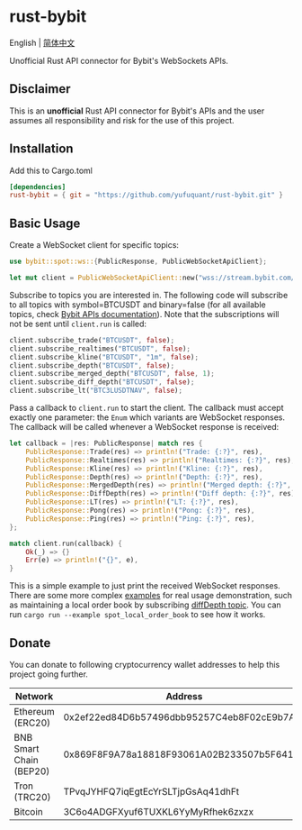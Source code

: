# rust-bybit

English | [简体中文](README-zh_CN.md)

Unofficial Rust API connector for Bybit's WebSockets APIs.

## Disclaimer

This is an **unofficial** Rust API connector for Bybit's APIs and the user assumes all responsibility and risk for the use of this project.

## Installation

Add this to Cargo.toml

```toml
[dependencies]
rust-bybit = { git = "https://github.com/yufuquant/rust-bybit.git" }
```

## Basic Usage

Create a WebSocket client for specific topics:

```rust
use bybit::spot::ws::{PublicResponse, PublicWebSocketApiClient};

let mut client = PublicWebSocketApiClient::new("wss://stream.bybit.com/spot/quote/ws/v1");
```

Subscribe to topics you are interested in. The following code will subscribe to all topics with symbol=BTCUSDT and binary=false (for all available topics, check [Bybit APIs documentation](https://bybit-exchange.github.io/docs/spot/)). Note that the subscriptions will not be sent until `client.run` is called:

```rust
client.subscribe_trade("BTCUSDT", false);
client.subscribe_realtimes("BTCUSDT", false);
client.subscribe_kline("BTCUSDT", "1m", false);
client.subscribe_depth("BTCUSDT", false);
client.subscribe_merged_depth("BTCUSDT", false, 1);
client.subscribe_diff_depth("BTCUSDT", false);
client.subscribe_lt("BTC3LUSDTNAV", false);
```

Pass a callback to `client.run` to start the client. The callback must accept exactly one parameter: the `Enum` which variants are WebSocket responses. The callback will be called whenever a WebSocket response is received:

```rust
let callback = |res: PublicResponse| match res {
    PublicResponse::Trade(res) => println!("Trade: {:?}", res),
    PublicResponse::Realtimes(res) => println!("Realtimes: {:?}", res),
    PublicResponse::Kline(res) => println!("Kline: {:?}", res),
    PublicResponse::Depth(res) => println!("Depth: {:?}", res),
    PublicResponse::MergedDepth(res) => println!("Merged depth: {:?}", res),
    PublicResponse::DiffDepth(res) => println!("Diff depth: {:?}", res),
    PublicResponse::LT(res) => println!("LT: {:?}", res),
    PublicResponse::Pong(res) => println!("Pong: {:?}", res),
    PublicResponse::Ping(res) => println!("Ping: {:?}", res),
};

match client.run(callback) {
    Ok(_) => {}
    Err(e) => println!("{}", e),
}
```

This is a simple example to just print the received WebSocket responses. There are some more complex [examples](https://github.com/yufuquant/rust-bybit/tree/main/examples) for real usage demonstration, such as maintaining a local order book by subscribing [diffDepth topic](https://bybit-exchange.github.io/docs/zh-cn/spot/#t-websocketmergeddepth). You can run `cargo run --example spot_local_order_book` to see how it works.

## Donate

You can donate to following cryptocurrency wallet addresses to help this project going further.

| Network                 | Address                                    |
| ----------------------- | ------------------------------------------ |
| Ethereum (ERC20)        | 0x2ef22ed84D6b57496dbb95257C4eb8F02cE9b7A6 |
| BNB Smart Chain (BEP20) | 0x869F8F9A78a18818F93061A02B233507b5F64151 |
| Tron (TRC20)            | TPvqJYHFQ7iqEgtEcYrSLTjpGsAq41dhFt         |
| Bitcoin                 | 3C6o4ADGFXyuf6TUXKL6YyMyRfhek6zxzx         |
